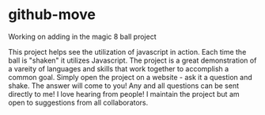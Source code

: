 # github-move
Working on adding in the magic 8 ball project

This project helps see the utilization of javascript in action.  Each time the ball is "shaken" it utilizes Javascript.
The project is a great demonstration of a vareity of languages and skills that work together to accomplish a common goal.
Simply open the project on a website - ask it a question and shake.  The answer will come to you!
Any and all questions can be sent directly to me!  I love hearing from people!
I maintain the project but am open to suggestions from all collaborators.
